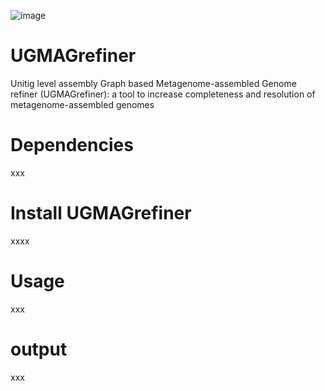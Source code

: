 ![image](https://user-images.githubusercontent.com/68380980/201914413-b28f42da-0330-488e-8896-6b3416fa5a0c.png)

# UGMAGrefiner
Unitig level assembly Graph based Metagenome-assembled Genome refiner (UGMAGrefiner): a tool to increase completeness and resolution of metagenome-assembled genomes
# Dependencies
xxx

# Install UGMAGrefiner
xxxx

# Usage
xxx

# output
xxx

